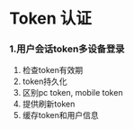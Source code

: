 # Token 认证


### 1.用户会话token多设备登录

1. 检查token有效期
2. token持久化
3. 区别pc token, mobile token
4. 提供刷新token
5. 缓存token和用户信息
